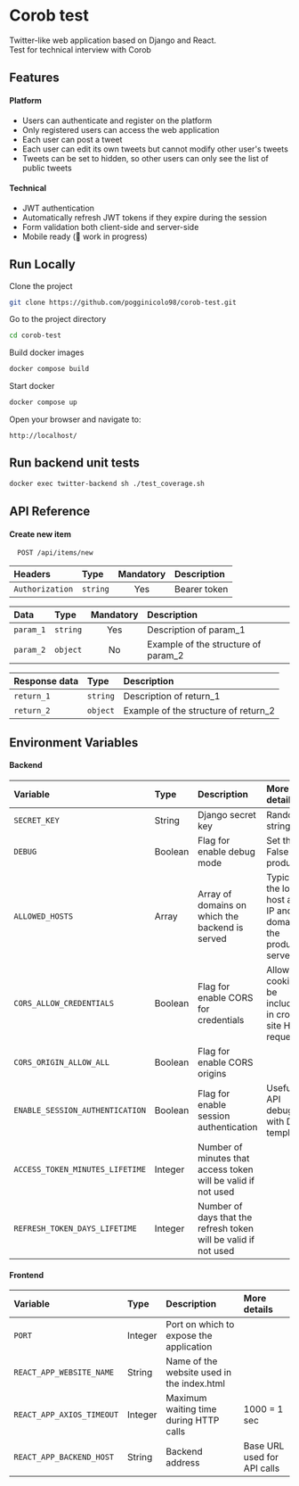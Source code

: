 # Corob test

Twitter-like web application based on Django and React.\
Test for technical interview with Corob

## Features

#### Platform

- Users can authenticate and register on the platform
- Only registered users can access the web application
- Each user can post a tweet
- Each user can edit its own tweets but cannot modify other user's tweets
- Tweets can be set to hidden, so other users can only see the list of public tweets

#### Technical

- JWT authentication
- Automatically refresh JWT tokens if they expire during the session
- Form validation both client-side and server-side
- Mobile ready (:construction: work in progress)

## Run Locally

Clone the project

```bash
git clone https://github.com/pogginicolo98/corob-test.git
```

Go to the project directory

```bash
cd corob-test
```

Build docker images

```bash
docker compose build
```

Start docker

```bash
docker compose up
```

Open your browser and navigate to:

```
http://localhost/
```

## Run backend unit tests

```bash
docker exec twitter-backend sh ./test_coverage.sh
```

## API Reference

#### Create new item

```
  POST /api/items/new
```

| Headers         | Type     | Mandatory | Description  |
| :-------------- | :------- | :-------: | :----------- |
| `Authorization` | `string` |    Yes    | Bearer token |

| Data      | Type     | Mandatory | Description                         |
| :-------- | :------- | :-------: | :---------------------------------- |
| `param_1` | `string` |    Yes    | Description of param_1              |
| `param_2` | `object` |    No     | Example of the structure of param_2 |

| Response data | Type     | Description                          |
| :------------ | :------- | :----------------------------------- |
| `return_1`    | `string` | Description of return_1              |
| `return_2`    | `object` | Example of the structure of return_2 |

## Environment Variables

#### Backend

| Variable                        | Type    | Description                                                     | More details                                                        |
| :------------------------------ | :------ | :-------------------------------------------------------------- | :------------------------------------------------------------------ |
| `SECRET_KEY`                    | String  | Django secret key                                               | Random string                                                       |
| `DEBUG`                         | Boolean | Flag for enable debug mode                                      | Set this to False in production                                     |
| `ALLOWED_HOSTS`                 | Array   | Array of domains on which the backend is served                 | Typically the local host and IP and domain of the production server |
| `CORS_ALLOW_CREDENTIALS`        | Boolean | Flag for enable CORS for credentials                            | Allows cookies to be included in cross-site HTTP requests           |
| `CORS_ORIGIN_ALLOW_ALL`         | Boolean | Flag for enable CORS origins                                    |                                                                     |
| `ENABLE_SESSION_AUTHENTICATION` | Boolean | Flag for enable session authentication                          | Useful for API debugging with DRF templates                         |
| `ACCESS_TOKEN_MINUTES_LIFETIME` | Integer | Number of minutes that access token will be valid if not used   |                                                                     |
| `REFRESH_TOKEN_DAYS_LIFETIME`   | Integer | Number of days that the refresh token will be valid if not used |                                                                     |

#### Frontend

| Variable                  | Type    | Description                                | More details                |
| :------------------------ | :------ | :----------------------------------------- | :-------------------------- |
| `PORT`                    | Integer | Port on which to expose the application    |                             |
| `REACT_APP_WEBSITE_NAME`  | String  | Name of the website used in the index.html |                             |
| `REACT_APP_AXIOS_TIMEOUT` | Integer | Maximum waiting time during HTTP calls     | 1000 = 1 sec                |
| `REACT_APP_BACKEND_HOST`  | String  | Backend address                            | Base URL used for API calls |
